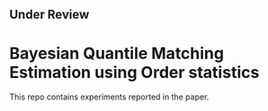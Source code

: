 ## Under Review

# Bayesian Quantile Matching Estimation using Order statistics

This repo contains experiments reported in the paper.
